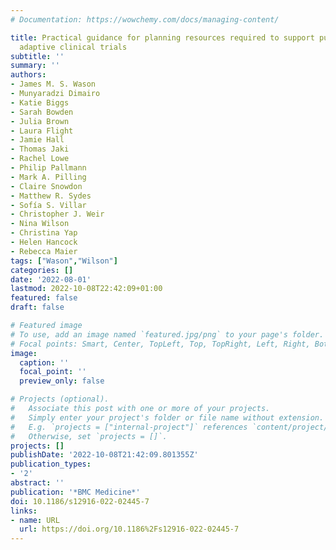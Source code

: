 ```yaml
---
# Documentation: https://wowchemy.com/docs/managing-content/

title: Practical guidance for planning resources required to support publicly-funded
  adaptive clinical trials
subtitle: ''
summary: ''
authors:
- James M. S. Wason
- Munyaradzi Dimairo
- Katie Biggs
- Sarah Bowden
- Julia Brown
- Laura Flight
- Jamie Hall
- Thomas Jaki
- Rachel Lowe
- Philip Pallmann
- Mark A. Pilling
- Claire Snowdon
- Matthew R. Sydes
- Sofía S. Villar
- Christopher J. Weir
- Nina Wilson
- Christina Yap
- Helen Hancock
- Rebecca Maier
tags: ["Wason","Wilson"]
categories: []
date: '2022-08-01'
lastmod: 2022-10-08T22:42:09+01:00
featured: false
draft: false

# Featured image
# To use, add an image named `featured.jpg/png` to your page's folder.
# Focal points: Smart, Center, TopLeft, Top, TopRight, Left, Right, BottomLeft, Bottom, BottomRight.
image:
  caption: ''
  focal_point: ''
  preview_only: false

# Projects (optional).
#   Associate this post with one or more of your projects.
#   Simply enter your project's folder or file name without extension.
#   E.g. `projects = ["internal-project"]` references `content/project/deep-learning/index.md`.
#   Otherwise, set `projects = []`.
projects: []
publishDate: '2022-10-08T21:42:09.801355Z'
publication_types:
- '2'
abstract: ''
publication: '*BMC Medicine*'
doi: 10.1186/s12916-022-02445-7
links:
- name: URL
  url: https://doi.org/10.1186%2Fs12916-022-02445-7
---
```

